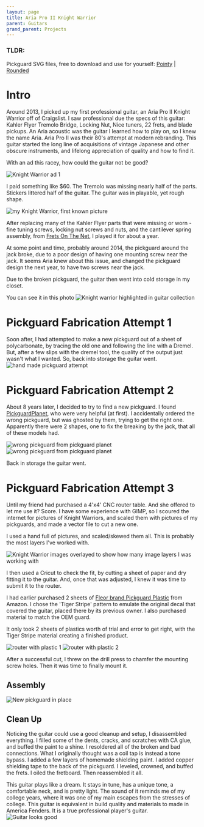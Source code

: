 ```yaml
---
layout: page
title: Aria Pro II Knight Warrior
parent: Guitars
grand_parent: Projects
---
```


### TLDR:
Pickguard SVG files, free to download and use for yourself:
[Pointy](/assets/img/guitars/KW/apii_kw_pg_pointy.svg)  |
[Rounded](/assets/img/guitars/KW/apii_kw_pg_pointy.svg)

# Intro
Around 2013, I picked up my first professional guitar, an Aria Pro II Knight Warrior off of Craigslist.
I saw professional due the specs of this guitar: Kahler Flyer Tremolo Bridge, Locking Nut, Nice tuners, 22 frets, and blade pickups.
An Aria acoustic was the guitar I learned how to play on, so I knew the name Aria.
Aria Pro II was their 80's attempt at modern rebranding.
This guitar started the long line of acquisitions of vintage Japanese and other obscure instruments, and lifelong appreciation of quality and how to find it.

With an ad this racey, how could the guitar not be good?

![Knight Warrior ad 1](/assets/img/guitars/KW/kw_ad1.jpeg)

I paid something like \$60. The Tremolo was missing nearly half of the parts. Stickers littered half of the guitar. The guitar was in playable, yet rough shape.

![my Knight Warrior, first known picture](/assets/img/guitars/KW/kw_old1.jpg)

After replacing many of the Kahler Flyer parts that were missing or worn - fine tuning screws, locking nut screws and nuts, and the cantilever spring assembly,
from [Frets On The Net](https://fretsonthenet.com/), I played it for about a year.

At some point and time, probably around 2014, the pickguard around the jack broke, due to a poor design of having one mounting screw near the jack. 
It seems Aria knew about this issue, and changed the pickguard design the next year, to have two screws near the jack. 

Due to the broken pickguard, the guitar then went into cold storage in my closet.

You can see it in this photo
![Knight warrior highlighted in guitar collection](/assets/img/guitars/KW/guitar_spread_kw.jpg)

# Pickguard Fabrication Attempt 1
Soon after, I had attempted to make a new pickguard out of a sheet of polycarbonate, by tracing the old one and following the line with a Dremel. 
But, after a few slips with the dremel tool, the quality of the output just wasn't what I wanted. So, back into storage the guitar went.
![hand made pickguard attempt](/assets/img/guitars/KW/kw_pg_handmade.jpg)

# Pickguard Fabrication Attempt 2
About 8 years later, I decided to try to find a new pickguard. I found [PickguardPlanet](pickguardplanet.com), who were very helpful (at first).
I accidentally ordered the wrong pickguard, but was ghosted by them, trying to get the right one. Apparently there were 2 shapes,
one to fix the breaking by the jack, that all of these models had.

![wrong pickguard from pickguard planet](/assets/img/guitars/KW/kw_pg_ordered.jpg)
![wrong pickguard from pickguard planet](/assets/img/guitars/KW/kw_pg_mismatch.png)

Back in storage the guitar went.

# Pickguard Fabrication Attempt 3

Until my friend had purchased a 4'x4' CNC router table. And she offered to let me use it? Score.
I have some experience with GIMP, so I scoured the internet for pictures of Knight Warriors,
and scaled them with pictures of my pickguards, and made a vector file to cut a new one.

I used a hand full of pictures, and scaled/skewed them all. This is probably the most layers I've worked with.

![Knight Warrior images overlayed to show how many image layers I was working with](/assets/img/guitars/KW/KW_design.png)

I then used a Cricut to check the fit, by cutting a sheet of paper and dry fitting it to the guitar. And, once that was adjusted,
I knew it was time to submit it to the router. 

I had earlier purchased 2 sheets of [Fleor brand Pickguard Plastic](https://www.amazon.com/dp/B06XXX272M) from Amazon. I chose the 'Tiger Stripe'
pattern to emulate the original decal that covered the guitar, placed there by its previous owner. I also purchased material to match the OEM guard.

It only took 2 sheets of plastics worth of trial and error to get right, with the Tiger Stripe material creating a finished product.

![router with plastic 1](/assets/img/guitars/KW/kw_pg_router1.jpg)
![router with plastic 2](/assets/img/guitars/KW/kw_pg_router2.jpg)

After a successful cut, I threw on the drill press to chamfer the mounting screw holes. Then it was time to finally mount it.

## Assembly

![New pickguard in place](/assets/img/guitars/KW/kw_new1.jpg)

## Clean Up
Noticing the guitar could use a good cleanup and setup, I disassembled everything. I filled some of the dents, cracks, and scratches with CA glue, and buffed the paint to a shine.
I resoldered all of the broken and bad connections. What I originally thought was a coil tap is instead a tone bypass.
I added a few layers of homemade shielding paint. I added copper shielding tape to the back of the pickguard. I leveled, crowned, and buffed the frets. I oiled the fretboard. Then reassembled it all.

This guitar plays like a dream. It stays in tune, has a unique tone, a comfortable neck, and is pretty light. The sound of it reminds me of my college years, where it was one of my main
escapes from the stresses of college. 
This guitar is equivalent in build quality and materials to made in America Fenders. It is a true professional player's guitar.
![Guitar looks good](/assets/img/guitars/KW/kw_final.jpg)
